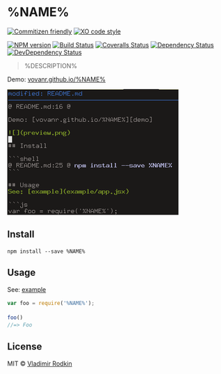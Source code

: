 # %NAME%

[![Commitizen friendly][commitizen-image]][commitizen-url]
[![XO code style][codestyle-image]][codestyle-url]

[![NPM version][npm-image]][npm-url]
[![Build Status][travis-image]][travis-url]
[![Coveralls Status][coveralls-image]][coveralls-url]
[![Dependency Status][depstat-image]][depstat-url]
[![DevDependency Status][depstat-dev-image]][depstat-dev-url]

> %DESCRIPTION%

Demo: [vovanr.github.io/%NAME%][demo]

![](preview.png)

## Install

```shell
npm install --save %NAME%
```

## Usage
See: [example](example/app.jsx)

```js
var foo = require('%NAME%');

foo()
//=> Foo
```

## License
MIT © [Vladimir Rodkin](https://github.com/VovanR)

[demo]: https://vovanr.github.io/%NAME%

[commitizen-url]: https://commitizen.github.io/cz-cli/
[commitizen-image]: https://img.shields.io/badge/commitizen-friendly-brightgreen.svg?style=flat-square

[codestyle-url]: https://github.com/sindresorhus/xo
[codestyle-image]: https://img.shields.io/badge/code_style-XO-5ed9c7.svg?style=flat-square

[npm-url]: https://npmjs.org/package/%NAME%
[npm-image]: https://img.shields.io/npm/v/%NAME%.svg?style=flat-square

[travis-url]: https://travis-ci.org/VovanR/%NAME%
[travis-image]: https://img.shields.io/travis/VovanR/%NAME%.svg?style=flat-square

[coveralls-url]: https://coveralls.io/r/VovanR/%NAME%
[coveralls-image]: https://img.shields.io/coveralls/VovanR/%NAME%.svg?style=flat-square

[depstat-url]: https://david-dm.org/VovanR/%NAME%
[depstat-image]: https://david-dm.org/VovanR/%NAME%.svg?style=flat-square

[depstat-dev-url]: https://david-dm.org/VovanR/%NAME%
[depstat-dev-image]: https://david-dm.org/VovanR/%NAME%/dev-status.svg?style=flat-square
